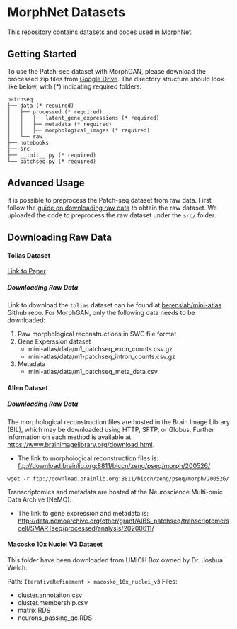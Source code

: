 # MorphNet Datasets

This repository contains datasets and codes used in [MorphNet]().

## Getting Started

To use the Patch-seq dataset with MorphGAN, please download the processed zip files from [Google Drive](). The directory structure should look like below, with (*) indicating required folders:

```
patchseq
├── data (* required)
│   ├── processed (* required)
│   │   ├── latent_gene_expressions (* required)
│   │   ├── metadata (* required)
│   │   ├── morphological_images (* required)
│   └── raw
├── notebooks
├── src
├── __init__.py (* required)
└── patchseq.py (* required)
```
## Advanced Usage
It is possible to preprocess the Patch-seq dataset from raw data. First follow the [guide on downloading raw data](#downloading-raw-data) to obtain the raw dataset. We uploaded the code to preprocess the raw dataset under the `src/` folder.

## Downloading Raw Data
#### Tolias Dataset
[Link to Paper](https://www.nature.com/articles/s41586-020-2907-3#data-availability)

##### Downloading Raw Data
Link to download the `tolias` dataset can be found at [berenslab/mini-atlas](https://github.com/berenslab/mini-atlas) Github repo. For MorphGAN, only the following data needs to be downloaded:

1. Raw morphological reconstructions in SWC file format
2. Gene Experssion dataset
    - mini-atlas/data/m1_patchseq_exon_counts.csv.gz
    - mini-atlas/data/m1-patchseq_intron_counts.csv.gz
3. Metadata
    - mini-atlas/data/m1_patchseq_meta_data.csv

#### Allen Dataset

##### Downloading Raw Data

The morphological reconstruction files are hosted in the Brain Image Library (BIL), which may be downloaded using HTTP, SFTP, or Globus. Further information on each method is available at https://www.brainimagelibrary.org/download.html.

- The link to morphological reconstruction files is: ftp://download.brainlib.org:8811/biccn/zeng/pseq/morph/200526/

```
wget -r ftp://download.brainlib.org:8811/biccn/zeng/pseq/morph/200526/
```

Transcriptomics and metadata are hosted at the Neuroscience Multi-omic Data Archive (NeMO).

- The link to gene expression and metadata is: http://data.nemoarchive.org/other/grant/AIBS_patchseq/transcriptome/scell/SMARTseq/processed/analysis/20200611/

#### Macosko 10x Nuclei V3 Dataset

This folder have been downloaded from UMICH Box owned by Dr. Joshua Welch.

Path: `IterativeRefinement > macosko_10x_nuclei_v3`
Files:
- cluster.annotaiton.csv
- cluster.membership.csv
- matrix.RDS
- neurons_passing_qc.RDS

